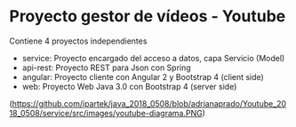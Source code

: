 # Proyecto gestor de vídeos - Youtube

Contiene 4 proyectos independientes

* service: Proyecto encargado del acceso a datos, capa Servicio (Model)
* api-rest: Proyecto REST para Json con Spring
* angular: Proyecto cliente con Angular 2 y Bootstrap 4 (client side)
* web: Proyecto Web Java 3.0 con Bootstrap 4 (server side)
	
(https://github.com/ipartek/java_2018_0508/blob/adrianaprado/Youtube_2018_0508/service/src/images/youtube-diagrama.PNG)

